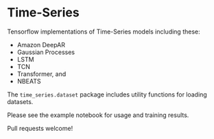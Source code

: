 # Time-Series

Tensorflow implementations of Time-Series models including these:
* Amazon DeepAR
* Gaussian Processes
* LSTM
* TCN
* Transformer, and
* NBEATS

The `time_series.dataset` package includes utility functions for loading datasets.

Please see the example notebook for usage and training results.

Pull requests welcome!


